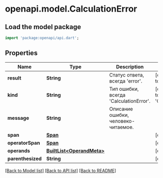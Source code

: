 # openapi.model.CalculationError

## Load the model package
```dart
import 'package:openapi/api.dart';
```

## Properties
Name | Type | Description | Notes
------------ | ------------- | ------------- | -------------
**result** | **String** | Статус ответа, всегда 'error'. | [optional] [default to 'error']
**kind** | **String** | Тип ошибки, всегда 'CalculationError'. | [optional] [default to 'CalculationError']
**message** | **String** | Описание ошибки, человеко-читаемое. | 
**span** | [**Span**](Span.md) |  | [optional] 
**operatorSpan** | [**Span**](Span.md) |  | [optional] 
**operands** | [**BuiltList&lt;OperandMeta&gt;**](OperandMeta.md) |  | [optional] 
**parenthesized** | **String** |  | [optional] 

[[Back to Model list]](../README.md#documentation-for-models) [[Back to API list]](../README.md#documentation-for-api-endpoints) [[Back to README]](../README.md)


